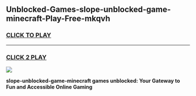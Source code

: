 
## Unblocked-Games-slope-unblocked-game-minecraft-Play-Free-mkqvh
<h3>
<a href="https://premium76.site?title=slope-unblocked-game-minecraft&ref=20A">CLICK TO PLAY</a></h3>
<hr>

<h3>
<a href="https://premium76.site?title=slope-unblocked-game-minecraft&ref=20A">CLICK 2 PLAY</a>
  
</h3>

<a href="https://premium76.site?title=slope-unblocked-game-minecraft&ref=20A"><img src="https://clearcache.store/games.png"></a>


**slope-unblocked-game-minecraft games unblocked: Your Gateway to Fun and Accessible Online Gaming**
